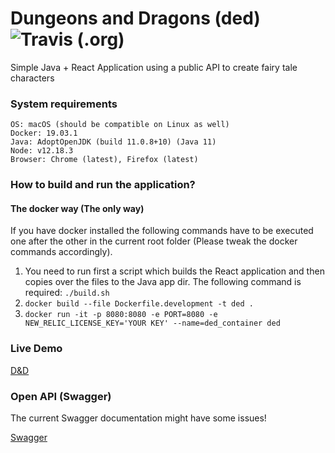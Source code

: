 # Dungeons and Dragons (ded) ![Travis (.org)](https://img.shields.io/travis/viktorcitaku/ded?label=tests)
Simple Java + React Application using a public API to create fairy tale characters

### System requirements

```
OS: macOS (should be compatible on Linux as well)
Docker: 19.03.1
Java: AdoptOpenJDK (build 11.0.8+10) (Java 11)
Node: v12.18.3
Browser: Chrome (latest), Firefox (latest)
```

### How to build and run the application?
#### The docker way (The only way)

If you have docker installed the following commands have to be executed one after the other in the current root folder (Please tweak the docker commands accordingly).

1. You need to run first a script which builds the React application and then copies over the files to the Java app dir. The following command is required: `./build.sh`
2. `docker build --file Dockerfile.development -t ded .`
3. `docker run -it -p 8080:8080 -e PORT=8080 -e NEW_RELIC_LICENSE_KEY='YOUR KEY' --name=ded_container ded`

### Live Demo

[D&D](http://serene-crag-32422.herokuapp.com/ded)

### Open API (Swagger)

The current Swagger documentation might have some issues!

[Swagger](http://serene-crag-32422.herokuapp.com/ded/swagger-ui)
